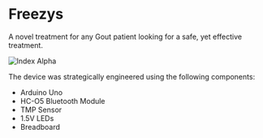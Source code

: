 # Freezys

A novel treatment for any Gout patient looking for a safe, yet effective treatment. 

![Index Alpha](https://github.com/seeamislam/Arduino/blob/master/DWG.png)

The device was strategically engineered using the following components: 
- Arduino Uno
- HC-O5 Bluetooth Module
- TMP Sensor
- 1.5V LEDs
- Breadboard
